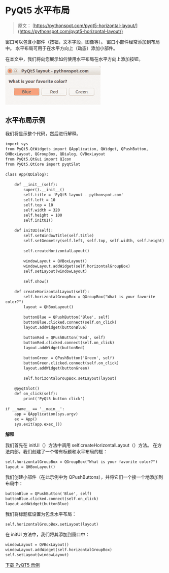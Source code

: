 # PyQt5 水平布局

> 原文： [https://pythonspot.com/pyqt5-horizo​​ntal-layout/](https://pythonspot.com/pyqt5-horizontal-layout/)

窗口可以包含小部件（按钮，文本字段，图像等）。 窗口小部件经常添加到布局中。 水平布局可用于在水平方向上（动态）添加小部件。

在本文中，我们将向您展示如何使用水平布局在水平方向上添加按钮。

![pyqt5-horizontal-layout](img/b18a764c1fce5b869fc970d63229d0d9.jpg)

## 水平布局示例

我们将显示整个代码，然后进行解释。

```
import sys
from PyQt5.QtWidgets import QApplication, QWidget, QPushButton, QHBoxLayout, QGroupBox, QDialog, QVBoxLayout
from PyQt5.QtGui import QIcon
from PyQt5.QtCore import pyqtSlot

class App(QDialog):

    def __init__(self):
        super().__init__()
        self.title = 'PyQt5 layout - pythonspot.com'
        self.left = 10
        self.top = 10
        self.width = 320
        self.height = 100
        self.initUI()

    def initUI(self):
        self.setWindowTitle(self.title)
        self.setGeometry(self.left, self.top, self.width, self.height)

        self.createHorizontalLayout()

        windowLayout = QVBoxLayout()
        windowLayout.addWidget(self.horizontalGroupBox)
        self.setLayout(windowLayout)

        self.show()

    def createHorizontalLayout(self):
        self.horizontalGroupBox = QGroupBox("What is your favorite color?")
        layout = QHBoxLayout()

        buttonBlue = QPushButton('Blue', self)
        buttonBlue.clicked.connect(self.on_click)
        layout.addWidget(buttonBlue)

        buttonRed = QPushButton('Red', self)
        buttonRed.clicked.connect(self.on_click)
        layout.addWidget(buttonRed)

        buttonGreen = QPushButton('Green', self)
        buttonGreen.clicked.connect(self.on_click)
        layout.addWidget(buttonGreen)

        self.horizontalGroupBox.setLayout(layout)

    @pyqtSlot()
    def on_click(self):
        print('PyQt5 button click')

if __name__ == '__main__':
    app = QApplication(sys.argv)
    ex = App()
    sys.exit(app.exec_())

```

**解释**

我们首先在 initUI（）方法中调用 self.createHorizo​​ntalLayout（）方法。 在方法内部，我们创建了一个带有标题和水平布局的框：

```
self.horizontalGroupBox = QGroupBox("What is your favorite color?")
layout = QHBoxLayout()

```

我们创建小部件（在此示例中为 QPushButtons），并将它们一个接一个地添加到布局中：

```
buttonBlue = QPushButton('Blue', self)
buttonBlue.clicked.connect(self.on_click)
layout.addWidget(buttonBlue)

```

我们将标题框设置为包含水平布局：

```
self.horizontalGroupBox.setLayout(layout)

```

在 initUI 方法中，我们将其添加到窗口中：

```
windowLayout = QVBoxLayout()
windowLayout.addWidget(self.horizontalGroupBox)
self.setLayout(windowLayout)

```

[下载 PyQT5 示例](https://pythonspot.com/download-pyqt5-examples/)